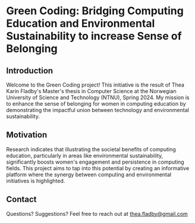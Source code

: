 # Green Coding: Bridging Computing Education and Environmental Sustainability to increase Sense of Belonging

## Introduction

Welcome to the Green Coding project! This initiative is the result of Thea Karin Fladby's Master's thesis in Computer Science at the Norwegian University of Science and Technology (NTNU), Spring 2024. My mission is to enhance the sense of belonging for women in computing education by demonstrating the impactful union between technology and environmental sustainability.

## Motivation

Research indicates that illustrating the societal benefits of computing education, particularly in areas like environmental sustainability, significantly boosts women's engagement and persistence in computing fields. This project aims to tap into this potential by creating an informative platform where the synergy between computing and environmental initiatives is highlighted.

## Contact

Questions? Suggestions? Feel free to reach out at thea.fladby@gmail.com
